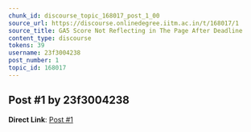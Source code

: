 ```yaml
---
chunk_id: discourse_topic_168017_post_1_00
source_url: https://discourse.onlinedegree.iitm.ac.in/t/168017/1
source_title: GA5 Score Not Reflecting in The Page After Deadline
content_type: discourse
tokens: 39
username: 23f3004238
post_number: 1
topic_id: 168017
---
```


## Post #1 by 23f3004238

**Direct Link**: [Post #1](https://discourse.onlinedegree.iitm.ac.in/t/168017/1)
